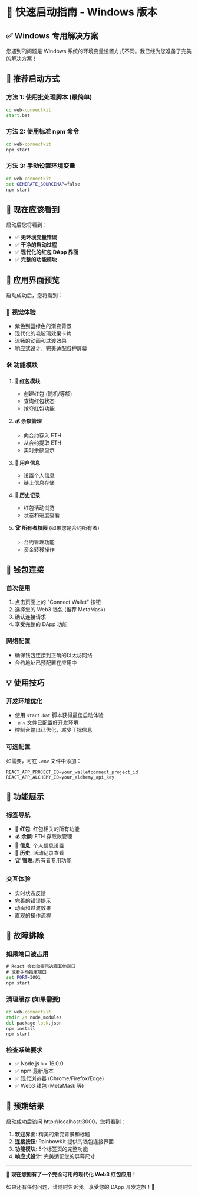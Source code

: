 # 🚀 快速启动指南 - Windows 版本

## ✅ Windows 专用解决方案

您遇到的问题是 Windows 系统的环境变量设置方式不同。我已经为您准备了完美的解决方案！

## 🎯 推荐启动方式

### 方法 1: 使用批处理脚本 (最简单)
```cmd
cd web-connectkit
start.bat
```

### 方法 2: 使用标准 npm 命令
```cmd
cd web-connectkit
npm start
```

### 方法 3: 手动设置环境变量
```cmd
cd web-connectkit
set GENERATE_SOURCEMAP=false
npm start
```

## 🎉 现在应该看到

启动后您将看到：
- ✅ **无环境变量错误**
- ✅ **干净的启动过程**
- ✅ **现代化的红包 DApp 界面**
- ✅ **完整的功能模块**

## 🌟 应用界面预览

启动成功后，您将看到：

### 🎨 **视觉体验**
- 紫色到蓝绿色的渐变背景
- 现代化的毛玻璃效果卡片
- 流畅的动画和过渡效果
- 响应式设计，完美适配各种屏幕

### 🛠 **功能模块**
1. **🎁 红包模块**
   - 创建红包 (随机/等额)
   - 查询红包状态
   - 抢夺红包功能
   
2. **💰 余额管理**
   - 向合约存入 ETH
   - 从合约提取 ETH
   - 实时余额显示

3. **👤 用户信息**
   - 设置个人信息
   - 链上信息存储

4. **📜 历史记录**
   - 红包活动浏览
   - 状态和进度查看

5. **🏆 所有者权限** (如果您是合约所有者)
   - 合约管理功能
   - 资金转移操作

## 🔗 钱包连接

### 首次使用
1. 点击页面上的 "Connect Wallet" 按钮
2. 选择您的 Web3 钱包 (推荐 MetaMask)
3. 确认连接请求
4. 享受完整的 DApp 功能

### 网络配置
- 确保钱包连接到正确的以太坊网络
- 合约地址已预配置在应用中

## 💡 使用技巧

### 开发环境优化
- 使用 `start.bat` 脚本获得最佳启动体验
- `.env` 文件已配置好开发环境
- 控制台输出已优化，减少干扰信息

### 可选配置
如需要，可在 `.env` 文件中添加：
```env
REACT_APP_PROJECT_ID=your_walletconnect_project_id
REACT_APP_ALCHEMY_ID=your_alchemy_api_key
```

## 🎊 功能展示

### 标签导航
- 🎁 **红包**: 红包相关的所有功能
- 💰 **余额**: ETH 存取款管理
- 👤 **信息**: 个人信息设置
- 📜 **历史**: 活动记录查看
- 🏆 **管理**: 所有者专用功能

### 交互体验
- 实时状态反馈
- 完善的错误提示
- 动画和过渡效果
- 直观的操作流程

## 🐛 故障排除

### 如果端口被占用
```cmd
# React 会自动提示选择其他端口
# 或者手动指定端口
set PORT=3001
npm start
```

### 清理缓存 (如果需要)
```cmd
cd web-connectkit
rmdir /s node_modules
del package-lock.json
npm install
npm start
```

### 检查系统要求
- ✅ Node.js >= 16.0.0
- ✅ npm 最新版本
- ✅ 现代浏览器 (Chrome/Firefox/Edge)
- ✅ Web3 钱包 (MetaMask 等)

## 🎯 预期结果

启动成功后访问 http://localhost:3000，您将看到：

1. **欢迎界面**: 精美的渐变背景和标题
2. **连接按钮**: RainbowKit 提供的钱包连接界面
3. **功能模块**: 5个标签页的完整功能
4. **响应式设计**: 完美适配您的屏幕尺寸

---

🎉 **现在您拥有了一个完全可用的现代化 Web3 红包应用！**

如果还有任何问题，请随时告诉我。享受您的 DApp 开发之旅！🚀